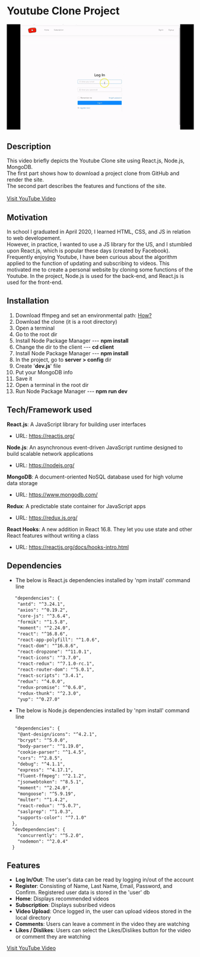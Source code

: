 # Youtube Clone Project


![](readMe.gif) 


## Description
This video briefly depicts the Youtube Clone site using React.js, Node.js, MongoDB. <br/>
The first part shows how to download a project clone from GitHub and render the site. <br/>
The second part describes the features and functions of the site. <br/>
<br/>
[Visit YouTube Video](https://youtu.be/r16x6Hv3mnQ)

## Motivation
In school I graduated in April 2020, I learned HTML, CSS, and JS in relation to web developement. <br/>
However, in practice, I wanted to use a JS library for the US, and I stumbled upon React.js, which is popular these days (created by Facebook). 
Frequently enjoying Youtube, I have been curious about the algorithm applied to the function of updating and subscribing to videos.
This motivated me to create a personal website by cloning some functions of the Youtube. 
In the project, Node.js is used for the back-end, and React.js is used for the front-end.

## Installation
1. Download ffmpeg and set an environmental path: [How?](https://www.youtube.com/watch?v=qjtmgCb8NcE)
2. Download the clone (it is a root directory)
3. Open a terminal
4. Go to the root dir
5. Install Node Package Manager --- **npm install**
6. Change the dir to the client --- **cd client**
7. Install Node Package Manager --- **npm install**
8. In the project, go to **server > config** dir
9. Create '**dev.js**' file
10. Put your MongoDB info
11. Save it
12. Open a terminal in the root dir
13. Run Node Package Manager --- **npm run dev**


## Tech/Framework used
**React.js**: A JavaScript library for building user interfaces
 - URL: https://reactjs.org/ <br/>

**Node.js**: An asynchronous event-driven JavaScript runtime designed to build scalable network applications
 - URL: https://nodejs.org/ <br/>

**MongoDB**: A document-oriented NoSQL database used for high volume data storage
 - URL: https://www.mongodb.com/ <br/>

**Redux**: A predictable state container for JavaScript apps
 - URL: https://redux.js.org/ <br/>

**React Hooks**: A new addition in React 16.8. They let you use state and other React features without writing a class
 - URL: https://reactjs.org/docs/hooks-intro.html <br/>
 
## Dependencies
- The below is React.js dependencies installed by 'npm install' command line
```
   "dependencies": {
    "antd": "^3.24.1",
    "axios": "^0.19.2",
    "core-js": "^3.6.4",
    "formik": "^1.5.8",
    "moment": "^2.24.0",
    "react": "^16.8.6",
    "react-app-polyfill": "^1.0.6",
    "react-dom": "^16.8.6",
    "react-dropzone": "^11.0.1",
    "react-icons": "^3.7.0",
    "react-redux": "^7.1.0-rc.1",
    "react-router-dom": "^5.0.1",
    "react-scripts": "3.4.1",
    "redux": "^4.0.0",
    "redux-promise": "^0.6.0",
    "redux-thunk": "^2.3.0",
    "yup": "^0.27.0"
```
 
- The below is Node.js dependencies installed by 'npm install' command line
```
   "dependencies": {
    "@ant-design/icons": "^4.2.1",
    "bcrypt": "^5.0.0",
    "body-parser": "^1.19.0",
    "cookie-parser": "^1.4.5",
    "cors": "^2.8.5",
    "debug": "^4.1.1",
    "express": "^4.17.1",
    "fluent-ffmpeg": "^2.1.2",
    "jsonwebtoken": "^8.5.1",
    "moment": "^2.24.0",
    "mongoose": "^5.9.19",
    "multer": "^1.4.2",
    "react-redux": "^5.0.7",
    "saslprep": "^1.0.3",
    "supports-color": "^7.1.0"
  },
  "devDependencies": {
    "concurrently": "^5.2.0",
    "nodemon": "^2.0.4"
  }
```
 
## Features
- **Log In/Out**: The user's data can be read by logging in/out of the account
- **Register**: Consisting of Name, Last Name, Email, Password, and Confirm. Registered user data is stored in the 'user' db
- **Home**: Displays recommended videos
- **Subscription**: Displays subsribed videos
- **Video Upload**: Once logged in, the user can upload videos stored in the local directory
- **Comments**: Users can leave a comment in the video they are watching
- **Likes / Dislikes**: Users can select the Likes/Dislikes button for the video or comment they are watching 
 

[Visit YouTube Video](https://youtu.be/r16x6Hv3mnQ)
 
